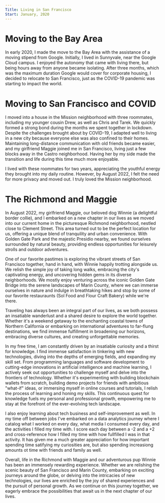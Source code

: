 ```yaml
---
Title: Living in San Francisco
Start: January, 2020
---
```



# Moving to the Bay Area


In early 2020, I made the move to the Bay Area with the assistance of a moving stipend from Google. Initially, I lived in Sunnyvale, near the Google Cloud campus. I enjoyed the autonomy that came with living there, but being hours away from anyone became isolating. After three months, which was the maximum duration Google would cover for corporate housing, I decided to relocate to San Francisco, just as the COVID-19 pandemic was starting to impact the world.


# Moving to San Francisco and COVID

I moved into a house in the Mission neighborhood with three roommates, including my younger cousin Drew, as well as Chris and Tarek. We quickly formed a strong bond during the months we spent together in lockdown. Despite the challenges brought about by COVID-19, I adapted well to living in a new city because everyone else was also confined to their homes. Maintaining long-distance communication with old friends became easier, and my girlfriend Maggie joined me in San Francisco, living just a few blocks away in the Castro neighborhood. Having her by my side made the transition and life during this time much more enjoyable.

I lived with these roommates for two years, appreciating the youthful energy they brought into my daily routine. However, by August 2022, I felt the need for more privacy and moved out. I truly loved the Mission neighborhood.


# The Richmond and Maggie


In August 2022, my girlfriend Maggie, our beloved dog Winnie (a delightful border collie), and I embarked on a new chapter in our lives as we moved into our current home in the picturesque Richmond neighborhood, nestled close to Clement Street. This area turned out to be the perfect location for us, offering a unique blend of tranquility and urban convenience. With Golden Gate Park and the majestic Presidio nearby, we found ourselves surrounded by natural beauty, providing endless opportunities for leisurely strolls and outdoor adventures.

One of our favorite pastimes is exploring the vibrant streets of San Francisco together, hand in hand, with Winnie happily trotting alongside us. We relish the simple joy of taking long walks, embracing the city's captivating energy, and uncovering hidden gems in its diverse neighborhoods. We mostly enjoy venturing across the iconic Golden Gate Bridge into the serene landscapes of Marin County, where we can immerse ourselves in nature and indulge in breathtaking hikes and stop by some of our favorite restauraunts (Sol Food and Flour Craft Bakery) while we're there.

Traveling has always been an integral part of our lives, as we both possess an insatiable wanderlust and a shared desire to explore the world together. Whether it's a weekend getaway to the enchanting coastal towns of Northern California or embarking on international adventures to far-flung destinations, we find immense fulfillment in broadening our horizons, embracing diverse cultures, and creating unforgettable memories.

In my free time, I am constantly driven by an insatiable curiosity and a thirst for knowledge. I find immense satisfaction in tinkering with new technologies, diving into the depths of emerging fields, and expanding my skill set. From programming languages and software development to cutting-edge innovations in artificial intelligence and machine learning, I actively seek out opportunities to challenge myself and delve into the frontiers of technology. Whether it's experimenting with building blockchain wallets from scratch, building demo projects for friends with ambitious "what-if" ideas, or immersing myself in online courses and tutorials, I relish the process of learning and honing my skills. This continuous quest for knowledge fuels my personal and professional growth, empowering me to stay at the forefront of the ever-evolving tech landscape.

I also enjoy learning about tech business and self-improvement as well. In my time off between jobs I've embarked on a data analytics journey where I catalog what I worked on every day, what media I consumed every day, and the activities I filled my time with. I score each day between a -2 and a +2 and cross-reference how I filled my time with how fullfilled I was in that activity. It has given me a much greater appreciation for how important spending time satifying my curiosities are, but also spending increasiong amounts ot time with friends and family as well.

Overall, life in the Richmond with Maggie and our adventurous pup Winnie has been an immensely rewarding experience. Whether we are relishing the scenic beauty of San Francisco and Marin County, embarking on exciting journeys around the globe, or delving into the intricacies of new technologies, our lives are enriched by the joy of shared experiences and the pursuit of personal growth. As we continue on this journey together, we eagerly embrace the possibilities that await us in the next chapter of our lives.